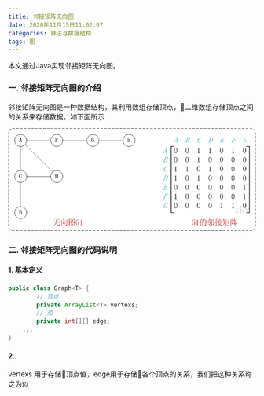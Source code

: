 ```yaml
---
title: 邻接矩阵无向图
date: 2020年11月15日11:02:07
categories: 算法与数据结构
tags: 图
---
```


本文通过Java实现邻接矩阵无向图。

### 一. 邻接矩阵无向图的介绍

邻接矩阵无向图是一种数据结构，其利用数组存储顶点，二维数组存储顶点之间的关系来存储数据。如下面所示

![title](https://raw.githubusercontent.com/Demo233/images/main/gitnote/2020/11/21/05-1605969186904.jpg)

### 二. 邻接矩阵无向图的代码说明

#### 1. 基本定义

```java
public class Graph<T> {
        // 顶点
        private ArrayList<T> vertexs;
        // 边
        private int[][] edge;
	...
}
```

#### 2. 
vertexs 用于存储顶点值，edge用于存储各个顶点的关系，我们把这种关系称之为``边``



